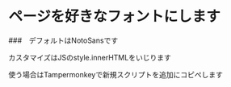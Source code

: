 # ページを好きなフォントにします
###　デフォルトはNotoSansです

カスタマイズはJSのstyle.innerHTMLをいじります

使う場合はTampermonkeyで新規スクリプトを追加にコピペします

